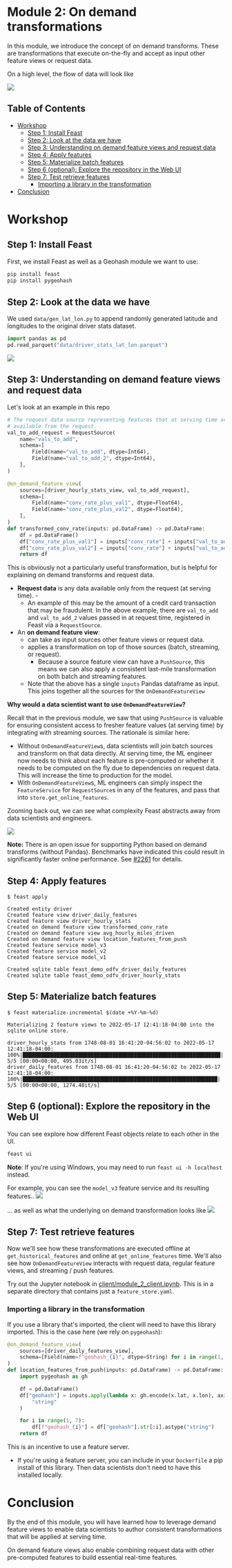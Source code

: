 <h1>Module 2: On demand transformations</h1>

In this module, we introduce the concept of on demand transforms. These are transformations that execute on-the-fly and accept as input other feature views or request data.

On a high level, the flow of data will look like

![](odfv_arch.png)

<h2>Table of Contents</h2>

- [Workshop](#workshop)
  - [Step 1: Install Feast](#step-1-install-feast)
  - [Step 2: Look at the data we have](#step-2-look-at-the-data-we-have)
  - [Step 3: Understanding on demand feature views and request data](#step-3-understanding-on-demand-feature-views-and-request-data)
  - [Step 4: Apply features](#step-4-apply-features)
  - [Step 5: Materialize batch features](#step-5-materialize-batch-features)
  - [Step 6 (optional): Explore the repository in the Web UI](#step-6-optional-explore-the-repository-in-the-web-ui)
  - [Step 7: Test retrieve features](#step-7-test-retrieve-features)
    - [Importing a library in the transformation](#importing-a-library-in-the-transformation)
- [Conclusion](#conclusion)
  
# Workshop
## Step 1: Install Feast

First, we install Feast as well as a Geohash module we want to use:
```bash
pip install feast
pip install pygeohash
```

## Step 2: Look at the data we have
We used `data/gen_lat_lon.py` to append randomly generated latitude and longitudes to the original driver stats dataset.

```python
import pandas as pd
pd.read_parquet("data/driver_stats_lat_lon.parquet")
```

![](data.png)

## Step 3: Understanding on demand feature views and request data
Let's look at an example in this repo

```python
# The request data source representing features that at serving time are only 
# available from the request
val_to_add_request = RequestSource(
    name="vals_to_add",
    schema=[
        Field(name="val_to_add", dtype=Int64),
        Field(name="val_to_add_2", dtype=Int64),
    ],
)

@on_demand_feature_view(
    sources=[driver_hourly_stats_view, val_to_add_request],
    schema=[
        Field(name="conv_rate_plus_val1", dtype=Float64),
        Field(name="conv_rate_plus_val2", dtype=Float64),
    ],
)
def transformed_conv_rate(inputs: pd.DataFrame) -> pd.DataFrame:
    df = pd.DataFrame()
    df["conv_rate_plus_val1"] = inputs["conv_rate"] + inputs["val_to_add"]
    df["conv_rate_plus_val2"] = inputs["conv_rate"] + inputs["val_to_add_2"]
    return df
```

This is obviously not a particularly useful transformation, but is helpful for explaining on demand transforms and request data.
- **Request data** is any data available only from the request (at serving time). -
  - An example of this may be the amount of a credit card transaction that may be fraudulent. In the above example, there are `val_to_add` and `val_to_add_2` values passed in at request time, registered in Feast via a `RequestSource`.
- An **on demand feature view**:
  - can take as input sources other feature views or request data. 
  - applies a transformation on top of those sources (batch, streaming, or request).
    - Because a source feature view can have a `PushSource`, this means we can also apply a consistent last-mile transformation on both batch and streaming features.
  - Note that the above has a single `inputs` Pandas dataframe as input. This joins together all the sources for the `OnDemandFeatureView`

**Why would a data scientist want to use `OnDemandFeatureView`?**

Recall that in the previous module, we saw that using `PushSource` is valuable for ensuring consistent access to fresher feature values (at serving time) by integrating with streaming sources. The rationale is similar here:
- Without `OnDemandFeatureView`s, data scientists will join batch sources and transform on that data directly. At serving time, the ML engineer now needs to think about each feature is pre-computed or whether it needs to be computed on the fly due to dependencies on request data. This will increase the time to production for the model.
- With `OnDemandFeatureView`s, ML engineers can simply inspect the `FeatureService` for `RequestSource`s in any of the features, and pass that into `store.get_online_features`. 

Zooming back out, we can see what complexity Feast abstracts away from data scientists and engineers. 

![](odfv_arch.png)

**Note:** There is an open issue for supporting Python based on demand transforms (without Pandas). Benchmarks have indicated this could result in significantly faster online performance. See [#2261](https://github.com/feast-dev/feast/issues/2261) for details.

## Step 4: Apply features
```console
$ feast apply

Created entity driver
Created feature view driver_daily_features
Created feature view driver_hourly_stats
Created on demand feature view transformed_conv_rate
Created on demand feature view avg_hourly_miles_driven
Created on demand feature view location_features_from_push
Created feature service model_v3
Created feature service model_v2
Created feature service model_v1

Created sqlite table feast_demo_odfv_driver_daily_features
Created sqlite table feast_demo_odfv_driver_hourly_stats
```

## Step 5: Materialize batch features
```console
$ feast materialize-incremental $(date +%Y-%m-%d)

Materializing 2 feature views to 2022-05-17 12:41:18-04:00 into the sqlite online store.

driver_hourly_stats from 1748-08-01 16:41:20-04:56:02 to 2022-05-17 12:41:18-04:00:
100%|████████████████████████████████████████████████████████████████| 5/5 [00:00<00:00, 495.03it/s]
driver_daily_features from 1748-08-01 16:41:20-04:56:02 to 2022-05-17 12:41:18-04:00:
100%|███████████████████████████████████████████████████████████████| 5/5 [00:00<00:00, 1274.48it/s]
```

## Step 6 (optional): Explore the repository in the Web UI
You can see explore how different Feast objects relate to each other in the UI.
```bash
feast ui
```

**Note**: If you're using Windows, you may need to run `feast ui -h localhost` instead.

For example, you can see the `model_v3` feature service and its resulting features..
![](sample_ui_fs.png)

... as well as what the underlying on demand transformation looks like
![](sample_ui.png)

## Step 7: Test retrieve features 
Now we'll see how these transformations are executed offline at `get_historical_features` and online at `get_online_features` time. We'll also see how `OnDemandFeatureView` interacts with request data, regular feature views, and streaming / push features.

Try out the Jupyter notebook in [client/module_2_client.ipynb](client/module_2_client.ipynb). This is in a separate directory that contains just a `feature_store.yaml`.

### Importing a library in the transformation
If you use a library that's imported, the client will need to have this library imported. This is the case here (we rely on `pygeohash`):

```python
@on_demand_feature_view(
    sources=[driver_daily_features_view],
    schema=[Field(name=f"geohash_{i}", dtype=String) for i in range(1, 7)],
)
def location_features_from_push(inputs: pd.DataFrame) -> pd.DataFrame:
    import pygeohash as gh

    df = pd.DataFrame()
    df["geohash"] = inputs.apply(lambda x: gh.encode(x.lat, x.lon), axis=1).astype(
        "string"
    )

    for i in range(1, 7):
        df[f"geohash_{i}"] = df["geohash"].str[:i].astype("string")
    return df
```

This is an incentive to use a feature server.
- If you're using a feature server, you can include in your `Dockerfile` a pip install of this library. Then data scientists don't need to have this installed locally.

# Conclusion
By the end of this module, you will have learned how to leverage demand feature views to enable data scientists to author consistent transformations that will be applied at serving time. 

On demand feature views also enable combining request data with other pre-computed features to build essential real-time features.